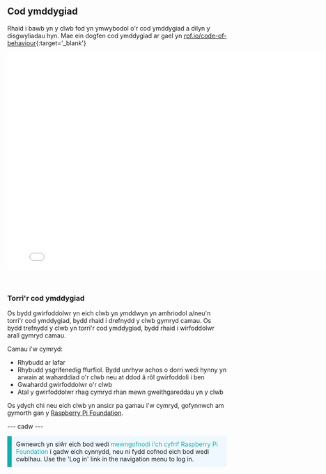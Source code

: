 ## Cod ymddygiad

Rhaid i bawb yn y clwb fod yn ymwybodol o'r cod ymddygiad a dilyn y disgwyliadau hyn. Mae ein dogfen cod ymddygiad ar gael yn [rpf.io/code-of-behaviour](http://rpf.io/code-of-behaviour){:target='_blank'}

<embed src="images/Raspberry_Pi_Foundation-safeguarding-code-of-behaviour.pdf" width="790" height="500" 
 type="application/pdf">
  </p> 
  
  <p spaces-before="0">
    <br>
  </p>
<h3 spaces-before="0">
  Torri'r cod ymddygiad
</h3>

<p spaces-before="0">
  Os bydd gwirfoddolwr yn eich clwb yn ymddwyn yn amhriodol a/neu'n torri'r cod ymddygiad, bydd rhaid i drefnydd y clwb gymryd camau. Os bydd trefnydd y clwb yn torri'r cod ymddygiad, bydd rhaid i wirfoddolwr arall gymryd camau.
</p>

<p spaces-before="0">
  Camau i'w cymryd:
</p>

<ul>
  <li>
    Rhybudd ar lafar
  </li>
  <li>
    Rhybudd ysgrifenedig ffurfiol. Bydd unrhyw achos o dorri wedi hynny yn arwain at waharddiad o'r clwb neu at ddod â rôl gwirfoddoli i ben
  </li>
  <li>
    Gwahardd gwirfoddolwr o'r clwb
  </li>
  <li>
    Atal y gwirfoddolwr rhag cymryd rhan mewn gweithgareddau yn y clwb
  </li>
</ul>

<p spaces-before="0">
  Os ydych chi neu eich clwb yn ansicr pa gamau i'w cymryd, gofynnwch am gymorth gan y <a href="mailto:safeguarding@raspberrypi.org">Raspberry Pi Foundation</a>.
</p>

<p spaces-before="0">
  --- cadw ---
</p>

<p style="border-left: solid; border-width:10px; border-color: #0faeb0; background-color: aliceblue; padding: 10px;">
Gwnewch yn siŵr eich bod wedi <span style="color: #0faeb0">mewngofnodi i'ch cyfrif Raspberry Pi Foundation</span> i gadw eich cynnydd, neu ni fydd cofnod eich bod wedi cwblhau. Use the 'Log in' link in the navigation menu to log in.
</p>
